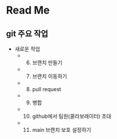 # Read Me

## git 주요 작업
- 새로운 작업
  + 6. 브랜치 만들기
  + 7. 브랜치 이동하기
  + 8. pull request
  + 9. 병합
  + 10. github에서 팀원(콜라보레이터) 초대
  + 11. main 브랜치 보호 설정하기
